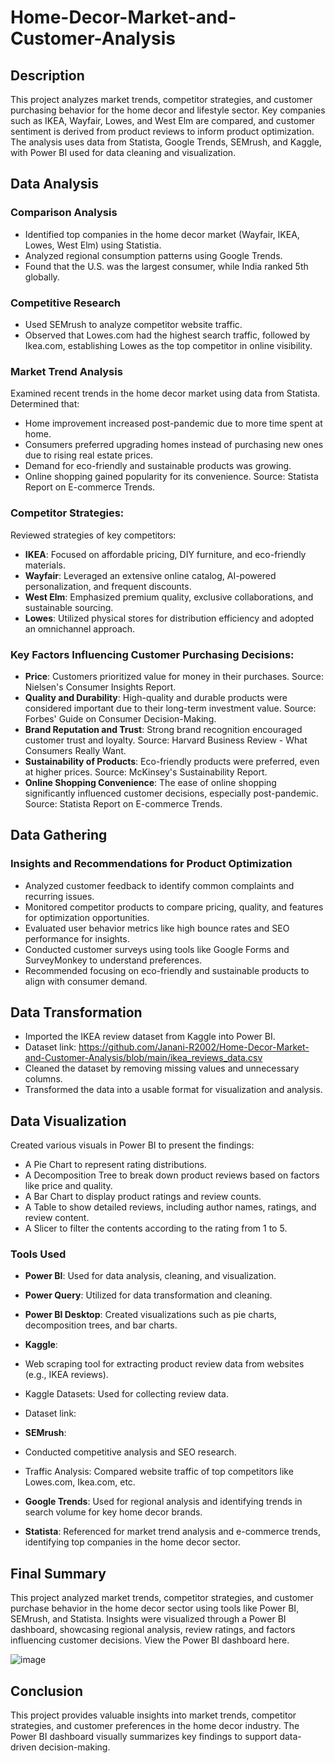 # Home-Decor-Market-and-Customer-Analysis

## Description
This project analyzes market trends, competitor strategies, and customer purchasing behavior for the home decor and lifestyle sector. Key companies such as IKEA, Wayfair, Lowes, and West Elm are compared, and customer sentiment is derived from product reviews to inform product optimization. The analysis uses data from Statista, Google Trends, SEMrush, and Kaggle, with Power BI used for data cleaning and visualization.

## Data Analysis

### Comparison Analysis

- Identified top companies in the home decor market (Wayfair, IKEA, Lowes, West Elm) using Statistia.
- Analyzed regional consumption patterns using Google Trends.
- Found that the U.S. was the largest consumer, while India ranked 5th globally.

### Competitive Research

- Used SEMrush to analyze competitor website traffic.
- Observed that Lowes.com had the highest search traffic, followed by Ikea.com, establishing Lowes as the top competitor in online visibility.

### Market Trend Analysis

Examined recent trends in the home decor market using data from Statista.
Determined that:
- Home improvement increased post-pandemic due to more time spent at home.
- Consumers preferred upgrading homes instead of purchasing new ones due to rising real estate prices.
- Demand for eco-friendly and sustainable products was growing.
- Online shopping gained popularity for its convenience.
Source: Statista Report on E-commerce Trends.

### Competitor Strategies:

Reviewed strategies of key competitors:
- **IKEA**: Focused on affordable pricing, DIY furniture, and eco-friendly materials.
- **Wayfair**: Leveraged an extensive online catalog, AI-powered personalization, and frequent discounts.
- **West Elm**: Emphasized premium quality, exclusive collaborations, and sustainable sourcing.
- **Lowes**: Utilized physical stores for distribution efficiency and adopted an omnichannel approach.

### Key Factors Influencing Customer Purchasing Decisions:

- **Price**: Customers prioritized value for money in their purchases.
Source: Nielsen's Consumer Insights Report.
- **Quality and Durability**: High-quality and durable products were considered important due to their long-term investment value.
Source: Forbes' Guide on Consumer Decision-Making.
- **Brand Reputation and Trust**: Strong brand recognition encouraged customer trust and loyalty.
Source: Harvard Business Review - What Consumers Really Want.
- **Sustainability of Products**: Eco-friendly products were preferred, even at higher prices.
Source: McKinsey's Sustainability Report.
- **Online Shopping Convenience**: The ease of online shopping significantly influenced customer decisions, especially post-pandemic.
Source: Statista Report on E-commerce Trends.

## Data Gathering

### Insights and Recommendations for Product Optimization

- Analyzed customer feedback to identify common complaints and recurring issues.
- Monitored competitor products to compare pricing, quality, and features for optimization opportunities.
- Evaluated user behavior metrics like high bounce rates and SEO performance for insights.
- Conducted customer surveys using tools like Google Forms and SurveyMonkey to understand preferences.
- Recommended focusing on eco-friendly and sustainable products to align with consumer demand.

## Data Transformation

- Imported the IKEA review dataset from Kaggle into Power BI.
- Dataset link: https://github.com/Janani-R2002/Home-Decor-Market-and-Customer-Analysis/blob/main/ikea_reviews_data.csv
- Cleaned the dataset by removing missing values and unnecessary columns.
- Transformed the data into a usable format for visualization and analysis.

## Data Visualization

Created various visuals in Power BI to present the findings:
- A Pie Chart to represent rating distributions.
- A Decomposition Tree to break down product reviews based on factors like price and quality.
- A Bar Chart to display product ratings and review counts.
- A Table to show detailed reviews, including author names, ratings, and review content.
- A Slicer to filter the contents according to the rating from 1 to 5.

### Tools Used

- **Power BI**:
Used for data analysis, cleaning, and visualization.

- **Power Query**:
Utilized for data transformation and cleaning.

- **Power BI Desktop**:
Created visualizations such as pie charts, decomposition trees, and bar charts.

- **Kaggle**:
- Web scraping tool for extracting product review data from websites (e.g., IKEA reviews).
- Kaggle Datasets: Used for collecting review data.

- Dataset link: 

- **SEMrush**:
- Conducted competitive analysis and SEO research.
- Traffic Analysis: Compared website traffic of top competitors like Lowes.com, Ikea.com, etc.

- **Google Trends**:
Used for regional analysis and identifying trends in search volume for key home decor brands.

- **Statista**:
Referenced for market trend analysis and e-commerce trends, identifying top companies in the home decor sector.

## Final Summary

This project analyzed market trends, competitor strategies, and customer purchase behavior in the home decor sector using tools like Power BI, SEMrush, and Statista. Insights were visualized through a Power BI dashboard, showcasing regional analysis, review ratings, and factors influencing customer decisions. View the Power BI dashboard here.

![image](https://github.com/user-attachments/assets/5b979e5d-9950-477c-808b-baac41326919)

## Conclusion

This project provides valuable insights into market trends, competitor strategies, and customer preferences in the home decor industry. The Power BI dashboard visually summarizes key findings to support data-driven decision-making.



